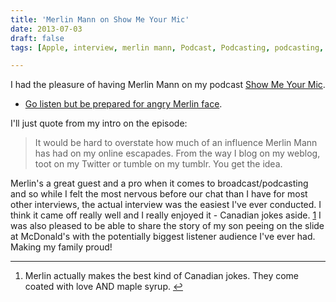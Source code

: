 ```yaml
---
title: 'Merlin Mann on Show Me Your Mic'
date: 2013-07-03
draft: false
tags: [Apple, interview, merlin mann, Podcast, Podcasting, podcasting, ssktn, Technology]

---
```


I had the pleasure of having Merlin Mann on my podcast [Show Me Your Mic](http://www.ssktn.com/category/smym/).

*   [Go listen but be prepared for angry Merlin face](http://www.ssktn.com/smym/merlin-mann/).

I'll just quote from my intro on the episode:

> It would be hard to overstate how much of an influence Merlin Mann has had on my online escapades. From the way I blog on my weblog, toot on my Twitter or tumble on my tumblr. You get the idea.

Merlin's a great guest and a pro when it comes to broadcast/podcasting and so while I felt the most nervous before our chat than I have for most other interviews, the actual interview was the easiest I've ever conducted. I think it came off really well and I really enjoyed it - Canadian jokes aside. [1](#fn-21531:1) I was also pleased to be able to share the story of my son peeing on the slide at McDonald's with the potentially biggest listener audience I've ever had. Making my family proud!

* * *

1.  Merlin actually makes the best kind of Canadian jokes. They come coated with love AND maple syrup. [↩](#fnref-21531:1)